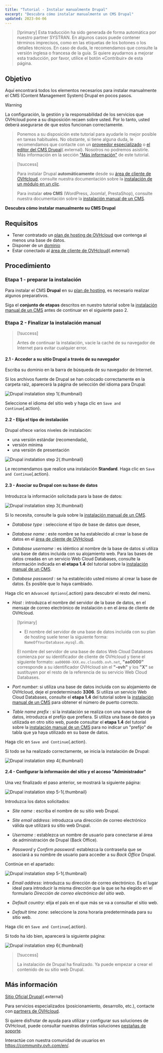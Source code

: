 ```yaml
---
title: "Tutorial - Instalar manualmente Drupal"
excerpt: "Descubra cómo instalar manualmente un CMS Drupal"
updated: 2023-04-06
---
```


> [!primary]
> Esta traducción ha sido generada de forma automática por nuestro partner SYSTRAN. En algunos casos puede contener términos imprecisos, como en las etiquetas de los botones o los detalles técnicos. En caso de duda, le recomendamos que consulte la versión inglesa o francesa de la guía. Si quiere ayudarnos a mejorar esta traducción, por favor, utilice el botón «Contribuir» de esta página.
>
  
## Objetivo

Aquí encontrará todos los elementos necesarios para instalar manualmente el CMS (Content Management System) Drupal en pocos pasos.

> [!warning]
>
La configuración, la gestión y la responsabilidad de los servicios que OVHcloud pone a su disposición recaen sobre usted. Por lo tanto, usted deberá asegurarse de que estos funcionan correctamente.
> 
> Ponemos a su disposición este tutorial para ayudarle lo mejor posible en tareas habituales. No obstante, si tiene alguna duda, le recomendamos que contacte con un [proveedor especializado](https://partner.ovhcloud.com/es-es/directory/) o [el editor del CMS Drupal](https://www.drupal.org/support){.external}. Nosotros no podremos asistirle. Más información en la sección ["Más información"](#go-further) de este tutorial.
>

> [!success]
>
> Para instalar Drupal **automáticamente** desde su [área de cliente de OVHcloud](https://www.ovh.com/auth/?action=gotomanager&from=https://www.ovh.es/&ovhSubsidiary=es), consulte nuestra documentación sobre la [instalación de un módulo en un clic](/pages/web_cloud/web_hosting/cms_install_1_click_modules).
>
> Para instalar **otro CMS** (WordPress, Joomla!, PrestaShop), consulte nuestra documentación sobre la [instalación manual de un CMS](/pages/web_cloud/web_hosting/cms_manual_installation).
>

**Descubra cómo instalar manualmente su CMS Drupal**

## Requisitos

- Tener contratado un [plan de hosting de OVHcloud](https://www.ovhcloud.com/es-es/web-hosting/) que contenga al menos una base de datos.
- Disponer de un [dominio](https://www.ovhcloud.com/es-es/domains/)
- Estar conectado al [área de cliente de OVHcloud](https://www.ovh.com/auth/?action=gotomanager&from=https://www.ovh.es/&ovhSubsidiary=es){.external}

## Procedimiento

### Etapa 1 - preparar la instalación <a name="step1"></a>

Para instalar el CMS **Drupal** en su [plan de hosting](https://www.ovhcloud.com/es-es/web-hosting/), es necesario realizar algunos preparativos.

Siga el **conjunto de etapas** descritos en nuestro tutorial sobre la [instalación manual de un CMS](/pages/web_cloud/web_hosting/cms_manual_installation) antes de continuar en el siguiente paso 2.

### Etapa 2 - Finalizar la instalación manual <a name="step2"></a>

> [!success]
>
> Antes de continuar la instalación, vacíe la caché de su navegador de Internet para evitar cualquier error.
>

#### 2.1 - Acceder a su sitio Drupal a través de su navegador

Escriba su dominio en la barra de búsqueda de su navegador de Internet.

Si los archivos fuente de Drupal se han colocado correctamente en la carpeta raíz, aparecerá la página de selección del idioma para Drupal:

![Drupal instalation step 1](images/Drupal-install-language-1.png){.thumbnail}

Seleccione el idioma del sitio web y haga clic en `Save and Continue`{.action}.

#### 2.2 - Elija el tipo de instalación

Drupal ofrece varios niveles de instalación:

- una versión estándar (recomendada), 
- versión mínima
- una versión de presentación 

![Drupal instalation step 2](images/Drupal-install-profil-2.png){.thumbnail}

Le recomendamos que realice una instalación **Standard**. Haga clic en `Save and Continue`{.action}.

#### 2.3 - Asociar su Drupal con su base de datos

Introduzca la información solicitada para la base de datos:

![Drupal instalation step 3](images/Drupal-install-db-config-3.png){.thumbnail}

Si lo necesita, consulte la guía sobre la [instalación manual de un CMS](/pages/web_cloud/web_hosting/cms_manual_installation).

- *Database type* : seleccione el tipo de base de datos que desee,

- *Database name* : este nombre se ha establecido al crear la base de datos en el [área de cliente de OVHcloud](https://www.ovh.com/auth/?action=gotomanager&from=https://www.ovh.es/&ovhSubsidiary=es).

- *Database username* : es idéntico al nombre de la base de datos si utiliza una base de datos incluida con su alojamiento web. Para las bases de datos creadas en un servicio Web Cloud Databases, consulte la información indicada en **el etapa 1.4** del tutorial sobre la [instalación manual de un CMS](/pages/web_cloud/web_hosting/cms_manual_installation).

- *Database password* : se ha establecido usted mismo al crear la base de datos. Es posible que lo haya cambiado.

Haga clic en `Advanced Options`{.action} para descubrir el resto del menú.

- *Host* : introduzca el nombre del servidor de la base de datos, en el mensaje de correo electrónico de instalación o en el área de cliente de OVHcloud. 

> [!primary]
> 
> - El nombre del servidor de una base de datos incluida con su plan de hosting suele tener la siguiente forma: `NameOfYourDatabase.mysql.db`. 
>
> El nombre del servidor de una base de datos Web Cloud Databases comienza por su identificador de cliente de OVHcloud y tiene el siguiente formato: `aa00000-XXX.eu.clouddb.ovh.net`, **"aa0000"** corresponde a su identificador OVHcloud sin el **"-ovh"** y los **"X"** se sustituyen por el resto de la referencia de su servicio Web Cloud Databases.
>

- *Port number*: si utiliza una base de datos incluida con su alojamiento de OVHcloud, deje el predeterminado **3306**. Si utiliza un servicio Web Cloud Databases, consulte el **etapa 1.4** del tutorial sobre la [instalación manual de un CMS](/pages/web_cloud/web_hosting/cms_manual_installation) para obtener el número de puerto correcto.

- *Table name prefix* : si la instalación se realiza con una nueva base de datos, introduzca el prefijo que prefiera. Si utiliza una base de datos ya utilizada en otro sitio web, puede consultar el **etapa 1.4** del tutorial sobre la [instalación manual de un CMS](/pages/web_cloud/web_hosting/cms_manual_installation) para no indicar un "prefijo" de tabla que ya haya utilizado en su base de datos.

Haga clic en `Save and Continue`{.action}.

Si todo se ha realizado correctamente, se inicia la instalación de Drupal:

![Drupal instalation step 4](images/Drupal-install-4.png){.thumbnail}

#### 2.4 - Configurar la información del sitio y el acceso "Administrador"

Una vez finalizado el paso anterior, se mostrará la siguiente página:

![Drupal instalation step 5-1](images/Drupal-install-configure-site-5-1.png){.thumbnail}

Introduzca los datos solicitados:

- *Site name* : escriba el nombre de su sitio web Drupal.

- *Site email address*: introduzca una dirección de correo electrónico válida que utilizará su sitio web Drupal.

- *Username* : establezca un nombre de usuario para conectarse al área de administración de Drupal (Back Office).

- *Password* y *Confirm password*: establezca la contraseña que se asociará a su nombre de usuario para acceder a su *Back Office* Drupal.

Continúe en el apartado:

![Drupal instalation step 5-1](images/Drupal-install-configure-site-5-2.png){.thumbnail}

- *Email address*: introduzca su dirección de correo electrónico. Es el lugar ideal para introducir la misma dirección que la que se ha elegido en el formulario *Dirección de correo electrónico del sitio web*.

- *Default country*: elija el país en el que más se va a consultar el sitio web.

- *Default time zone*: seleccione la zona horaria predeterminada para su sitio web.

Haga clic en `Save and Continue`{.action}.

Si todo ha ido bien, aparecerá la siguiente página:

![Drupal instalation step 6](images/Drupal-install-ending-6.png){.thumbnail}

> [!success]
>
> La instalación de Drupal ha finalizado. Ya puede empezar a crear el contenido de su sitio web Drupal.
>

## Más información <a name="go-further"></a>

[Sitio Oficial Drupal](https://www.drupal.org/){.external}

Para servicios especializados (posicionamiento, desarrollo, etc.), contacte con [partners de OVHcloud](https://partner.ovhcloud.com/es-es/directory/).

Si quiere disfrutar de ayuda para utilizar y configurar sus soluciones de OVHcloud, puede consultar nuestras distintas soluciones [pestañas de soporte](https://www.ovhcloud.com/es-es/support-levels/).

Interactúe con nuestra comunidad de usuarios en <https://community.ovh.com/en/>.